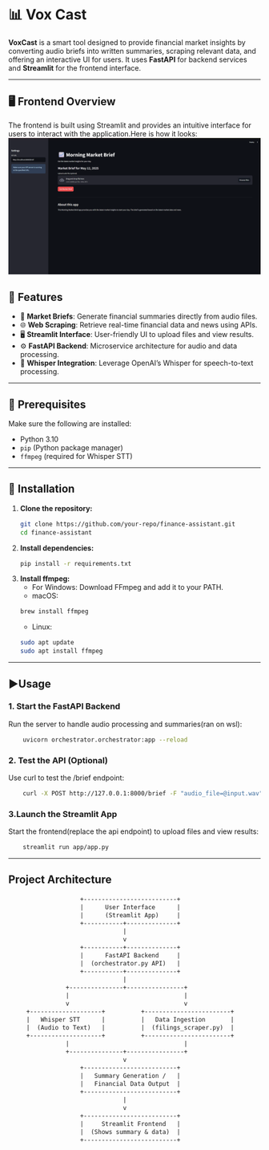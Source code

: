 # 📊 Vox Cast

**VoxCast** is a smart tool designed to provide financial market insights by converting audio briefs into written summaries, scraping relevant data, and offering an interactive UI for users. It uses **FastAPI** for backend services and **Streamlit** for the frontend interface.

---
## 🖥️ Frontend Overview
The frontend is built using Streamlit and provides an intuitive interface for users to interact with the application.Here is how it looks:
<img alt="Frontend Screenshot" src="Screenshot 2025-05-12 161730.png">


## 🚀 Features

- 🎤 **Market Briefs**: Generate financial summaries directly from audio files.
- 🌐 **Web Scraping**: Retrieve real-time financial data and news using APIs.
- 🖥️ **Streamlit Interface**: User-friendly UI to upload files and view results.
- ⚙️ **FastAPI Backend**: Microservice architecture for audio and data processing.
- 🧠 **Whisper Integration**: Leverage OpenAI’s Whisper for speech-to-text processing.

---

## 🧰 Prerequisites

Make sure the following are installed:

- Python 3.10
- `pip` (Python package manager)
- `ffmpeg` (required for Whisper STT)

---

## 🔧 Installation

1. **Clone the repository:**
   ```bash
   git clone https://github.com/your-repo/finance-assistant.git
   cd finance-assistant

2. **Install dependencies:**
    ```bash 
    pip install -r requirements.txt

3. **Install ffmpeg:**
    - For Windows: Download FFmpeg and add it to your PATH.
    - macOS:
    ```bash
    brew install ffmpeg
    ```
    - Linux:
    ```bash
    sudo apt update
    sudo apt install ffmpeg
    ```

---


## ▶️Usage
### 1. **Start the FastAPI Backend**
Run the server to handle audio processing and summaries(ran on wsl):
```bash
    uvicorn orchestrator.orchestrator:app --reload
```
### 2. Test the API (Optional)
Use curl to test the /brief endpoint:
```bash
    curl -X POST http://127.0.0.1:8000/brief -F "audio_file=@input.wav"
```

### 3.Launch the Streamlit App
Start the frontend(replace the api endpoint) to upload files and view results:
```bash
    streamlit run app/app.py
```
---


##  Project Architecture
```
                    +--------------------------+
                    |      User Interface      |
                    |      (Streamlit App)     |
                    +-----------+--------------+
                                |
                                v
                    +-----------+--------------+
                    |      FastAPI Backend     |
                    |  (orchestrator.py API)   |
                    +-----------+--------------+
                                |
                +---------------+----------------+
                |                                |
                v                                v
     +--------------------+          +------------------------+
     |   Whisper STT      |          |   Data Ingestion       |
     |  (Audio to Text)   |          |  (filings_scraper.py)  |
     +--------------------+          +------------------------+
                |                                |
                +---------------+----------------+
                                v
                    +--------------------------+
                    |   Summary Generation /   |
                    |   Financial Data Output  |
                    +--------------------------+
                                |
                                v
                    +--------------------------+
                    |     Streamlit Frontend   |
                    |  (Shows summary & data)  |
                    +--------------------------+


```






    

